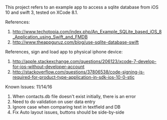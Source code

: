 This project refers to an example app to access a sqlite database from iOS 10 and swift 3, tested on XCode 8.1.

References:
1. http://www.techotopia.com/index.php/An_Example_SQLite_based_iOS_8_Application_using_Swift_and_FMDB
2. http://www.theappguruz.com/blog/use-sqlite-database-swift

References, sign and load app to physical iphone device:
1. http://apple.stackexchange.com/questions/206123/xcode-7-develop-for-ios-without-developer-account
2. http://stackoverflow.com/questions/37806538/code-signing-is-required-for-product-type-application-in-sdk-ios-10-0-stic

Known Issues:
11/14/16
1. When contacts.db file doesn't exist initially, there is an error
2. Need to do validation on user data entry
3. Ignore case when comparing text in textfield and DB
4. Fix Auto layout issues, buttons should be side-by-side
